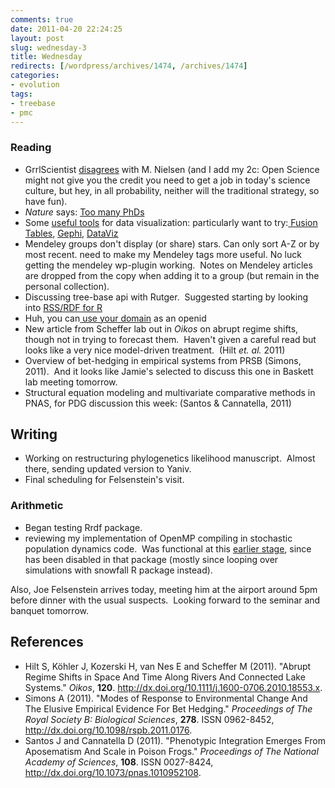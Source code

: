 ```yaml
---
comments: true
date: 2011-04-20 22:24:25
layout: post
slug: wednesday-3
title: Wednesday
redirects: [/wordpress/archives/1474, /archives/1474]
categories:
- evolution 
tags:
- treebase
- pmc
---
```


### Reading


  * GrrlScientist [disagrees](http://www.guardian.co.uk/science/punctuated-equilibrium/2011/apr/19/1) with M. Nielsen (and I add my 2c: Open Science might not give you the credit you need to get a job in today's science culture, but hey, in all probability, neither will the traditional strategy, so have fun).
  * _Nature_ says: [Too many PhDs](http://www.nature.com/news/2011/110419/full/472276a.html)
  * Some [useful tools](http://www.computerworld.com/s/article/print/9215504/22_free_tools_for_data_visualization_and_analysis?taxonomyName=Applications&taxonomyId=18) for data visualization: particularly want to try:[ Fusion Tables](http://www.google.com/fusiontables/public/tour/index.html), [Gephi](http://gephi.org/), [DataViz](http://www.dataviz.org/)
  * Mendeley groups don't display (or share) stars.  Can only sort A-Z or by most recent.  need to make my Mendeley tags more useful. No luck getting the mendeley wp-plugin working.  Notes on Mendeley articles are dropped from the copy when adding it to a group (but remain in the personal collection).
  * Discussing tree-base api with Rutger.  Suggested starting by looking into [RSS/RDF for R](http://biostar.stackexchange.com/questions/2069/how-do-i-import-rdf-data-into-r)
  * Huh, you can[ use your domain](http://blog.stackoverflow.com/2009/01/using-your-own-url-as-your-openid/) as an openid
  * New article from Scheffer lab out in _Oikos_ on abrupt regime shifts, though not in trying to forecast them.  Haven't given a careful read but looks like a very nice model-driven treatment.  (Hilt _et. al._ 2011)
  * Overview of bet-hedging in empirical systems from PRSB (Simons, 2011).  And it looks like Jamie's selected to discuss this one in Baskett lab meeting tomorrow.
  * Structural equation modeling and multivariate comparative methods in PNAS, for PDG discussion this week: (Santos & Cannatella, 2011)



## Writing

  * Working on restructuring phylogenetics likelihood manuscript.  Almost there, sending updated version to Yaniv.
  * Final scheduling for Felsenstein's visit.

### Arithmetic
	
  * Began testing Rrdf package.
  * reviewing my implementation of OpenMP compiling in stochastic population dynamics code.  Was functional at this [earlier stage](https://github.com/cboettig/structured-populations/commit/2473d86dfc8fdc17f9a0ed539d11c44a01928b21), since has been disabled in that package (mostly since looping over simulations with snowfall R package instead).


Also, Joe Felsenstein arrives today, meeting him at the airport around 5pm before dinner with the usual suspects.  Looking forward to the seminar and banquet tomorrow.


## References


- Hilt S, Köhler J, Kozerski H, van Nes E and Scheffer M (2011).
"Abrupt Regime Shifts in Space And Time Along Rivers And Connected Lake Systems."
*Oikos*, **120**.
<a href="http://dx.doi.org/10.1111/j.1600-0706.2010.18553.x">http://dx.doi.org/10.1111/j.1600-0706.2010.18553.x</a>.
- Simons A (2011).
"Modes of Response to Environmental Change And The Elusive Empirical Evidence For Bet Hedging."
*Proceedings of The Royal Society B: Biological Sciences*, **278**.
ISSN 0962-8452, <a href="http://dx.doi.org/10.1098/rspb.2011.0176">http://dx.doi.org/10.1098/rspb.2011.0176</a>.
- Santos J and Cannatella D (2011).
"Phenotypic Integration Emerges From Aposematism And Scale in Poison Frogs."
*Proceedings of The National Academy of Sciences*, **108**.
ISSN 0027-8424, <a href="http://dx.doi.org/10.1073/pnas.1010952108">http://dx.doi.org/10.1073/pnas.1010952108</a>.
